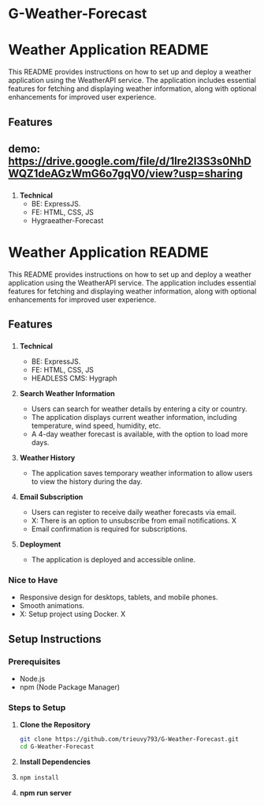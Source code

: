 # G-Weather-Forecast
# Weather Application README

This README provides instructions on how to set up and deploy a weather application using the WeatherAPI service. The application includes essential features for fetching and displaying weather information, along with optional enhancements for improved user experience.

## Features
## demo: https://drive.google.com/file/d/1lre2l3S3s0NhDWQZ1deAGzWmG6o7gqV0/view?usp=sharing
### 
1. **Technical**
   - BE: ExpressJS.
   - FE: HTML, CSS, JS
   - Hygraeather-Forecast
# Weather Application README

This README provides instructions on how to set up and deploy a weather application using the WeatherAPI service. The application includes essential features for fetching and displaying weather information, along with optional enhancements for improved user experience.

## Features

### 
1. **Technical**
   - BE: ExpressJS.
   - FE: HTML, CSS, JS
   - HEADLESS CMS: Hygraph

2. **Search Weather Information**
   - Users can search for weather details by entering a city or country. 
   - The application displays current weather information, including temperature, wind speed, humidity, etc.
   - A 4-day weather forecast is available, with the option to load more days.

3. **Weather History**
   - The application saves temporary weather information to allow users to view the history during the day.

4. **Email Subscription**
   - Users can register to receive daily weather forecasts via email. 
   - X: There is an option to unsubscribe from email notifications. X
   - Email confirmation is required for subscriptions.

5. **Deployment**
   - The application is deployed and accessible online.

### Nice to Have
- Responsive design for desktops, tablets, and mobile phones.
- Smooth animations.
- X: Setup project using Docker. X

## Setup Instructions

### Prerequisites
- Node.js
- npm (Node Package Manager)

### Steps to Setup

1. **Clone the Repository**
   ```bash
   git clone https://github.com/trieuvy793/G-Weather-Forecast.git
   cd G-Weather-Forecast

2. **Install Dependencies**
3.  ```bash
    npm install
4. **npm run server**

